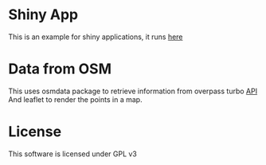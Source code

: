 # Shiny App

This is an example for shiny applications, it runs [here](https://marcoarthur.shinyapps.io/First/)

# Data from OSM

This uses osmdata package to retrieve information from overpass turbo [API](https://overpass-turbo.eu)
And leaflet to render the points in a map.

# License

This software is licensed under GPL v3
